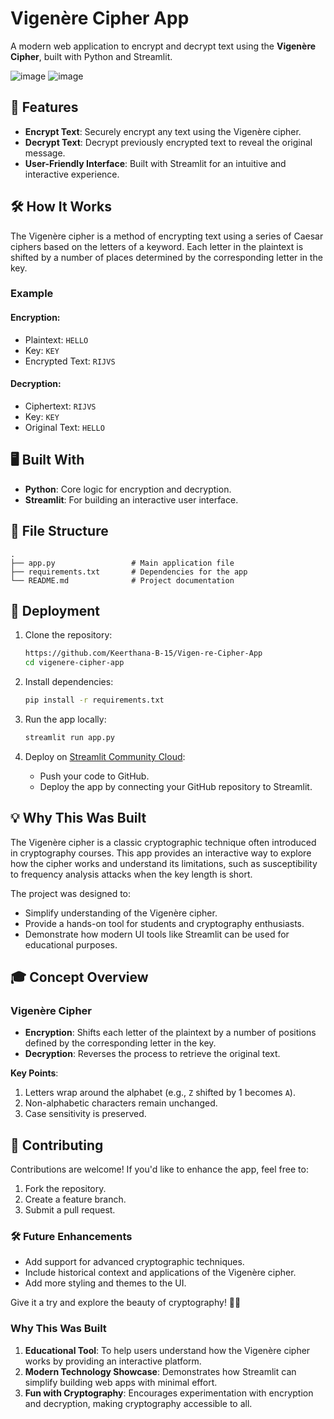 # Vigenère Cipher App

A modern web application to encrypt and decrypt text using the **Vigenère Cipher**, built with Python and Streamlit.

![image](https://github.com/user-attachments/assets/b2b69298-4c21-44a1-8c0b-4bf8412ffe3c)
![image](https://github.com/user-attachments/assets/8fe2de78-083e-4487-8ea5-d84c981f08ec)





## 🚀 Features
- **Encrypt Text**: Securely encrypt any text using the Vigenère cipher.
- **Decrypt Text**: Decrypt previously encrypted text to reveal the original message.
- **User-Friendly Interface**: Built with Streamlit for an intuitive and interactive experience.


## 🛠️ How It Works
The Vigenère cipher is a method of encrypting text using a series of Caesar ciphers based on the letters of a keyword. Each letter in the plaintext is shifted by a number of places determined by the corresponding letter in the key.

### Example
#### Encryption:
- Plaintext: `HELLO`
- Key: `KEY`
- Encrypted Text: `RIJVS`

#### Decryption:
- Ciphertext: `RIJVS`
- Key: `KEY`
- Original Text: `HELLO`


## 🖥️ Built With
- **Python**: Core logic for encryption and decryption.
- **Streamlit**: For building an interactive user interface.


## 📂 File Structure
```plaintext
.
├── app.py                 # Main application file
├── requirements.txt       # Dependencies for the app
└── README.md              # Project documentation
```

## 🚀 Deployment
1. Clone the repository:
   ```bash
   https://github.com/Keerthana-B-15/Vigen-re-Cipher-App
   cd vigenere-cipher-app
   ```

2. Install dependencies:
   ```bash
   pip install -r requirements.txt
   ```

3. Run the app locally:
   ```bash
   streamlit run app.py
   ```

4. Deploy on [Streamlit Community Cloud](https://share.streamlit.io/):
   - Push your code to GitHub.
   - Deploy the app by connecting your GitHub repository to Streamlit.

## 💡 Why This Was Built
The Vigenère cipher is a classic cryptographic technique often introduced in cryptography courses. This app provides an interactive way to explore how the cipher works and understand its limitations, such as susceptibility to frequency analysis attacks when the key length is short.

The project was designed to:
- Simplify understanding of the Vigenère cipher.
- Provide a hands-on tool for students and cryptography enthusiasts.
- Demonstrate how modern UI tools like Streamlit can be used for educational purposes.

## 🎓 Concept Overview
### Vigenère Cipher
- **Encryption**: Shifts each letter of the plaintext by a number of positions defined by the corresponding letter in the key.
- **Decryption**: Reverses the process to retrieve the original text.

**Key Points**:
1. Letters wrap around the alphabet (e.g., `Z` shifted by 1 becomes `A`).
2. Non-alphabetic characters remain unchanged.
3. Case sensitivity is preserved.

## 🤝 Contributing
Contributions are welcome! If you'd like to enhance the app, feel free to:
1. Fork the repository.
2. Create a feature branch.
3. Submit a pull request.


### 🛠 Future Enhancements
- Add support for advanced cryptographic techniques.
- Include historical context and applications of the Vigenère cipher.
- Add more styling and themes to the UI.


Give it a try and explore the beauty of cryptography! 🔐✨

### Why This Was Built
1. **Educational Tool**: To help users understand how the Vigenère cipher works by providing an interactive platform.
2. **Modern Technology Showcase**: Demonstrates how Streamlit can simplify building web apps with minimal effort.
3. **Fun with Cryptography**: Encourages experimentation with encryption and decryption, making cryptography accessible to all.
